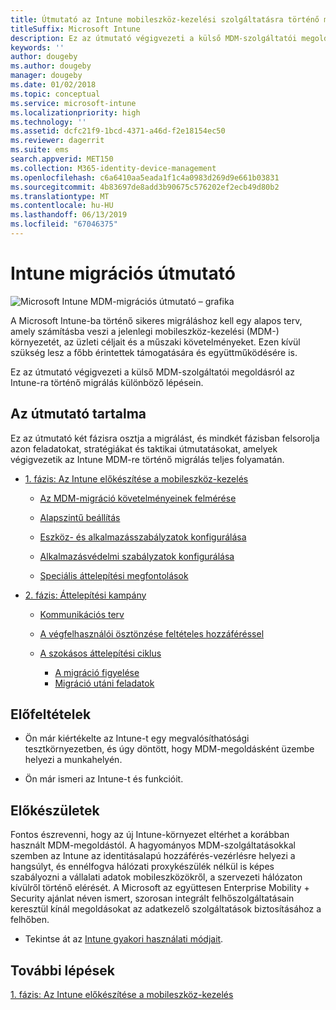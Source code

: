 ```yaml
---
title: Útmutató az Intune mobileszköz-kezelési szolgáltatásra történő migráláshoz
titleSuffix: Microsoft Intune
description: Ez az útmutató végigvezeti a külső MDM-szolgáltatói megoldásról a Microsoft Intune-ra történő migrálás különböző lépésein.
keywords: ''
author: dougeby
ms.author: dougeby
manager: dougeby
ms.date: 01/02/2018
ms.topic: conceptual
ms.service: microsoft-intune
ms.localizationpriority: high
ms.technology: ''
ms.assetid: dcfc21f9-1bcd-4371-a46d-f2e18154ec50
ms.reviewer: dagerrit
ms.suite: ems
search.appverid: MET150
ms.collection: M365-identity-device-management
ms.openlocfilehash: c6a6410aa5eada1f1c4a0983d269d9e661b03831
ms.sourcegitcommit: 4b83697de8add3b90675c576202ef2ecb49d80b2
ms.translationtype: MT
ms.contentlocale: hu-HU
ms.lasthandoff: 06/13/2019
ms.locfileid: "67046375"
---
```

# <a name="intune-migration-guide"></a>Intune migrációs útmutató

![Microsoft Intune MDM-migrációs útmutató – grafika](./media/MDM-migration-guide-art.PNG)

A Microsoft Intune-ba történő sikeres migráláshoz kell egy alapos terv, amely számításba veszi a jelenlegi mobileszköz-kezelési (MDM-) környezetét, az üzleti céljait és a műszaki követelményeket. Ezen kívül szükség lesz a főbb érintettek támogatására és együttműködésére is.

Ez az útmutató végigvezeti a külső MDM-szolgáltatói megoldásról az Intune-ra történő migrálás különböző lépésein.

## <a name="whats-included-in-this-guide"></a>Az útmutató tartalma

Ez az útmutató két fázisra osztja a migrálást, és mindkét fázisban felsorolja azon feladatokat, stratégiákat és taktikai útmutatásokat, amelyek végigvezetik az Intune MDM-re történő migrálás teljes folyamatán.

-   [1. fázis: Az Intune előkészítése a mobileszköz-kezelés](migration-guide-prepare.md)

    -   [Az MDM-migráció követelményeinek felmérése](migration-guide-prepare.md#assess-mdm-requirements)

    -   [Alapszintű beállítás](migration-guide-setup.md)

    -   [Eszköz- és alkalmazásszabályzatok konfigurálása](migration-guide-configure-policies.md)

    -   [Alkalmazásvédelmi szabályzatok konfigurálása](migration-guide-app-protection-policies.md)

    -   [Speciális áttelepítési megfontolások](migration-guide-considerations.md)

-   [2. fázis: Áttelepítési kampány](migration-guide-campaign.md)

    -   [Kommunikációs terv](migration-guide-communication-plan.md)

    -   [A végfelhasználói ösztönzése feltételes hozzáféréssel](migration-guide-drive-adoption.md)

    -   [A szokásos áttelepítési ciklus](migration-guide-cycle.md)
        -   [A migráció figyelése](migration-guide-cycle.md#monitoring-migration)
        -   [Migráció utáni feladatok](migration-guide-cycle.md#post-migration)

## <a name="assumptions"></a>Előfeltételek

-   Ön már kiértékelte az Intune-t egy megvalósíthatósági tesztkörnyezetben, és úgy döntött, hogy MDM-megoldásként üzembe helyezi a munkahelyén.

-   Ön már ismeri az Intune-t és funkcióit.

## <a name="before-you-begin"></a>Előkészületek

Fontos észrevenni, hogy az új Intune-környezet eltérhet a korábban használt MDM-megoldástól. A hagyományos MDM-szolgáltatásokkal szemben az Intune az identitásalapú hozzáférés-vezérlésre helyezi a hangsúlyt, és ennélfogva hálózati proxykészülék nélkül is képes szabályozni a vállalati adatok mobileszközökről, a szervezeti hálózaton kívülről történő elérését. A Microsoft az együttesen Enterprise Mobility + Security ajánlat néven ismert, szorosan integrált felhőszolgáltatásain keresztül kínál megoldásokat az adatkezelő szolgáltatások biztosításához a felhőben.

-   Tekintse át az [Intune gyakori használati módjait](common-scenarios.md).

## <a name="next-steps"></a>További lépések

[1. fázis: Az Intune előkészítése a mobileszköz-kezelés](migration-guide-prepare.md)

